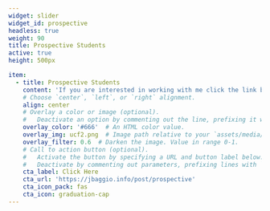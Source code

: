 ```yaml
---
widget: slider
widget_id: prospective
headless: true
weight: 90
title: Prospective Students
active: true
height: 500px

item:
  - title: Prospective Students
    content: 'If you are interested in working with me click the link below! (where you can also find information on current and past students and post-docs).'
    # Choose `center`, `left`, or `right` alignment.
    align: center
    # Overlay a color or image (optional).
    #   Deactivate an option by commenting out the line, prefixing it with `#`.
    overlay_color: '#666'  # An HTML color value.
    overlay_img: ucf2.png  # Image path relative to your `assets/media/` folder
    overlay_filter: 0.6  # Darken the image. Value in range 0-1.
    # Call to action button (optional).
    #   Activate the button by specifying a URL and button label below.
    #   Deactivate by commenting out parameters, prefixing lines with `#`.
    cta_label: Click Here
    cta_url: 'https://jbaggio.info/post/prospective'
    cta_icon_pack: fas
    cta_icon: graduation-cap
---
```

